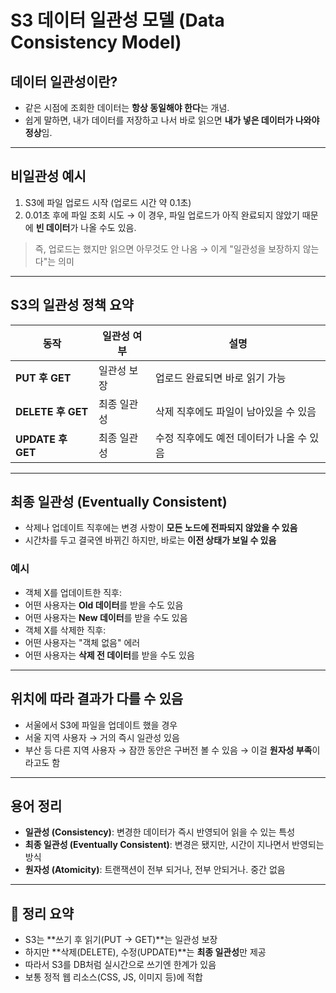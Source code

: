 # S3 데이터 일관성 모델 (Data Consistency Model)
## 데이터 일관성이란?
- 같은 시점에 조회한 데이터는 **항상 동일해야 한다**는 개념.
- 쉽게 말하면, 내가 데이터를 저장하고 나서 바로 읽으면 **내가 넣은 데이터가 나와야 정상**임.
---
## 비일관성 예시
1. S3에 파일 업로드 시작 (업로드 시간 약 0.1초)
2. 0.01초 후에 파일 조회 시도
→ 이 경우, 파일 업로드가 아직 완료되지 않았기 때문에 **빈 데이터**가 나올 수도 있음.
> 즉, 업로드는 했지만 읽으면 아무것도 안 나옴 → 이게 "일관성을 보장하지 않는다"는 의미
---
## S3의 일관성 정책 요약
| 동작 | 일관성 여부 | 설명 |
|--------------|------------------|------|
| **PUT 후 GET** | 일관성 보장 | 업로드 완료되면 바로 읽기 가능 |
| **DELETE 후 GET** | 최종 일관성 | 삭제 직후에도 파일이 남아있을 수 있음 |
| **UPDATE 후 GET** | 최종 일관성 | 수정 직후에도 예전 데이터가 나올 수 있음 |
---
## 최종 일관성 (Eventually Consistent)
- 삭제나 업데이트 직후에는 변경 사항이 **모든 노드에 전파되지 않았을 수 있음**
- 시간차를 두고 결국엔 바뀌긴 하지만, 바로는 **이전 상태가 보일 수 있음**
### 예시
- 객체 X를 업데이트한 직후:
- 어떤 사용자는 **Old 데이터**를 받을 수도 있음
- 어떤 사용자는 **New 데이터**를 받을 수도 있음
- 객체 X를 삭제한 직후:
- 어떤 사용자는 "객체 없음" 에러
- 어떤 사용자는 **삭제 전 데이터**를 받을 수도 있음
---
## 위치에 따라 결과가 다를 수 있음
- 서울에서 S3에 파일을 업데이트 했을 경우
- 서울 지역 사용자 → 거의 즉시 일관성 있음
- 부산 등 다른 지역 사용자 → 잠깐 동안은 구버전 볼 수 있음
→ 이걸 **원자성 부족**이라고도 함
---
## 용어 정리
- **일관성 (Consistency)**: 변경한 데이터가 즉시 반영되어 읽을 수 있는 특성
- **최종 일관성 (Eventually Consistent)**: 변경은 됐지만, 시간이 지나면서 반영되는 방식
- **원자성 (Atomicity)**: 트랜잭션이 전부 되거나, 전부 안되거나. 중간 없음
---
## 📌 정리 요약
- S3는 **쓰기 후 읽기(PUT → GET)**는 일관성 보장
- 하지만 **삭제(DELETE), 수정(UPDATE)**는 **최종 일관성**만 제공
- 따라서 S3를 DB처럼 실시간으로 쓰기엔 한계가 있음
- 보통 정적 웹 리소스(CSS, JS, 이미지 등)에 적합
